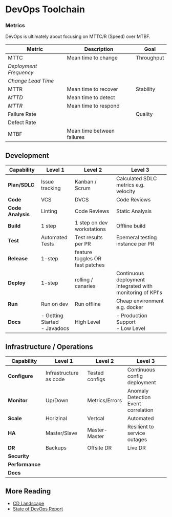 # DevOps Toolchain

### Metrics

DevOps is ultimately about focusing on MTTC/R (Speed) over MTBF.

| Metric                 | Description                | Goal       |
| ---------------------- | -------------------------- | ---------- |
| MTTC                   | Mean time to change        | Throughput |
| *Deployment Frequency* |                            |            |
| *Change Lead Time*     |                            |            |
| MTTR                   | Mean time to recover       | Stability  |
| *MTTD*                 | Mean time to detect        |            |
| *MTTR*                 | Mean time to respond       |            |
| Failure Rate           |                            | Quality    |
| Defect Rate            |                            |            |
| MTBF                   | Mean time between failures |            |


## Development

| Capability        | Level 1                          | Level 2                             | Level 3                                  |
| ----------------- | -------------------------------- | ----------------------------------- | ---------------------------------------- |
| **Plan/SDLC**     | Issue tracking                   | Kanban / Scrum                      | Calculated SDLC metrics e.g. velocity    |
| **Code**          | VCS                              | DVCS                                | Code Reviews                             |
| **Code Analysis** | Linting                          | Code Reviews                        | Static Analysis                          |
| **Build**         | 1 step                           | 1 step on dev workstations          | Offline build                            |
| **Test**          | Automated Tests                  | Test results per PR                 | Epemeral testing instance per PR         |
| **Release**       | 1-step                           | feature toggles OR <br>fast patches |                                          |
| **Deploy**        | 1-step                           | rolling / canaries                  | Continuous deployment Integrated with monitoring of KPI's |
| **Run**           | Run on dev                       | Run offline                         | Cheap environment e.g. docker            |
| **Docs**          | - Getting Started<br> - Javadocs | High Level                          | - Production Support <br>- Low Level     |

## Infrastructure / Operations

| Capability      | Level 1                | Level 2        | Level 3                                |
| --------------- | ---------------------- | -------------- | -------------------------------------- |
| **Configure**   | Infrastructure as code | Tested configs | Continuous config deployment           |
| **Monitor**     | Up/Down                | Metrics/Errors | Anomaly Detection<br>Event correlation |
| **Scale**       | Horizinal              | Vertcal        | Automated                              |
| **HA**          | Master/Slave           | Master-Master  | Resilient to service outages           |
| **DR**          | Backups                | Offsite DR     | Live DR                                |
| **Security**    |                        |                |                                        |
| **Performance** |                        |                |                                        |
| **Docs**        |                        |                |                                        |



## More Reading
* [CD Landscape](http://www.jamesbowman.me/post/continuous-delivery-tool-landscape/)
* [State of DevOps Report](https://puppet.com/system/files/2017-06/2017-state-of-devops-report_3.pdf)          
